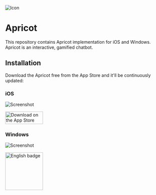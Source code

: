 ![Icon](https://github.com/user-attachments/assets/acea7827-3f7f-41d0-8f39-2b3ddfa8cbac "Icon")

# Apricot

This repository contains Apricot implementation for iOS and Windows. Apricot is an interactive, gamified chatbot.

## Installation

Download the Apricot free from the App Store and it'll be continuously updated:

### iOS

![Screenshot](https://github.com/user-attachments/assets/759b68be-2137-4902-9202-c71a15044bec "Screenshot")

<a href='//apps.apple.com/jp/app/apricot/id6476104729'><img src='https://github.com/user-attachments/assets/e1451b1a-d52c-4e8e-9416-0c48f80b042c' alt='Download on the App Store' width='120px' height='40px' style='width: 120px; height: 40px;'/></a>

### Windows

![Screenshot](https://user-images.githubusercontent.com/246691/40046950-1da37be0-5869-11e8-97cb-3e0de44c36e9.png "Screenshot")

<a href='//www.microsoft.com/store/apps/9WZDNCRDT09Q?cid=storebadge&ocid=badge'><img src='https://user-images.githubusercontent.com/246691/96752052-ea695e80-1408-11eb-9c73-0b00d96eb9ac.png' alt='English badge' width='120px' style='width: 120px;'/></a>
